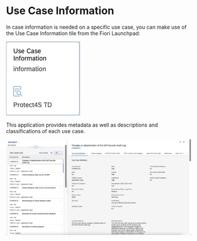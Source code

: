 # Use Case Information

In case information is needed on a specific use case, you can make use of the Use Case Information tile from the Fiori Launchpad:

![](<../.gitbook/assets/image (23).png>)

This application provides metadata as well as descriptions and classifications of each use case.

![](<../.gitbook/assets/image (63).png>)
